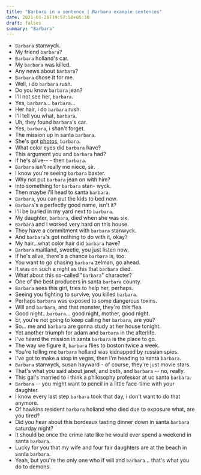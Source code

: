 ```yaml
---
title: "Barbara in a sentence | Barbara example sentences"
date: 2021-01-20T19:57:50+05:30
draft: falses
summary: "Barbara"
---
```

- `Barbara` stanwyck.
- My friend `barbara`?
- `Barbara` holland's car.
- My `barbara` was killed.
- Any news about `barbara`?
- `Barbara` chose it for me.
- Well, i do `barbara` rush.
- Do you know `barbara` jean?
- I'll not see her, `barbara`.
- Yes, `barbara`... `barbara`...
- Her hair, i do `barbara` rush.
- I'll tell you what, `barbara`.
- Uh, they found `barbara`'s car.
- Yes, `barbara`, i shan't forget.
- The mission up in santa `barbara`.
- She's got <u>photos</u>, `barbara`.
- What color eyes did `barbara` have?
- This argument you and `barbara` had?
- If he's alive-- - then `barbara`.
- `Barbara` isn't really me niece, sir.
- I know you're seeing `barbara` baxter.
- Why not put `barbara` jean on with him?
- Into something for `barbara` stan- wyck.
- Then maybe i'll head to santa `barbara`.
- `Barbara`, you can put the kids to bed now.
- `Barbara`'s a perfectly good name, isn't it?
- I'll be buried in my yard next to `barbara`.
- My daughter, `barbara`, died when she was six.
- `Barbara` and i worked very hard on this house.
- They have a commitment with `barbara` stanwyck.
- And `barbara`'s got nothing to do with it, okay?
- My hair...what color hair did `barbara` have?
- `Barbara` maitland, sweetie, you just listen now.
- If he's alive, there's a chance `barbara` is, too.
- You want to go chasing `barbara` zelman, go ahead.
- It was on such a night as this that `barbara` died.
- What about this so-called "`barbara`" character?
- One of the best producers in santa `barbara` county.
- `Barbara` sees this girl, tries to help her, perhaps.
- Seeing you fighting to survive, you killed `barbara`.
- Perhaps `barbara` was exposed to some dangerous toxins.
- Will and `barbara`, and that monster, they're this flea.
- Good night...`barbara`... good night, mother, good night.
- Er, you're not going to keep calling her `barbara`, are you?
- So... me and `barbara` are gonna study at her house tonight.
- Yet another triumph for adam and `barbara` in the afterlife.
- I've heard the mission in santa `barbara` is the place to go.
- The way we figure it, `barbara` flies to boston twice a week.
- You're telling me `barbara` holland was kidnapped by russian spies.
- I've got to make a stop in vegas, then i'm heading to santa `barbara`.
- `Barbara` stanwyck, susan hayward - of course, they're just movie stars.
- That's what you said about janet, and beth, and `barbara` -- no, really.
- This gal's married to i think a philosophy professor at uc santa `barbara`.
- `Barbara` -- you might want to pencil in a little face-time with your daughter.
- I know every last step `barbara` took that day, i don't want to do that anymore.
- Of hawkins resident `barbara` holland who died due to exposure what, are you tired?
- Did you hear about this bordeaux tasting dinner down in santa `barbara` saturday night?
- It should be once the crime rate like he would ever spend a weekend in santa `barbara`.
- Lucky for you that my wife and four fair daughters are at the beach in santa `barbara`.
- Yeah, but you're the only one who if will and `barbara`... that's what you do to demons.
                 
